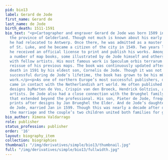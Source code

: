 ```yaml
---
pid: bio13
label: Gerard de Jode
first_name: Gerard de
last_name: de Jode
birth_death: 1511-1591
bio_text: "<p>Cartographer and engraver Gerard de Jode was born 1509 in Nijmegen in
  the province of Gelderland. Though not much is known about his early life, by 1547
  he had relocated to Antwerp. Once there, he was admitted as a master into the Guild
  of St. Luke, and he became a citizen of the city in 1549. Two years later, in 1551,
  he received an official license to print and publish his works. Among these were
  a number of map books, some illustrated by de Jode himself and others done in collaboration
  with fellow artists. His most famous work is Speculum orbis terrarum (1578), a comprehensive
  reissue of his previous maps. The book was continuously updated after de Jode’s
  death in 1591 by his eldest son, Cornelis de Jode. Though it was not commercially
  successful during de Jode’s lifetime, the book has grown to be his m0st enduring
  work.</p><p>As one of northern Europe’s most successful publishers, de Jode often
  came in contact with the Netherlandish art world. He often published prints after
  designs byMarten de Vos, Crispin van den Broeck, Hendrick Goltzius, and other leading
  artists. De Jode also had a close connection with the Brueghel family of artists
  that extended beyond the professional. His son, Pieter de Jode, frequently made
  prints after designs by Jan Brueghel the Elder. And de Jode’s daughter, Isabella
  de Jode, married Jan in 1599. Though this was nearly a decade after de Jode’s death,
  the marriage and the couple’s two children united both families for generations.</p>"
bio_author: Ximena Valdarrago
role: publisher
status_profession: publisher
order: '16'
layout: biography_item
collection: biographies
thumbnail: "/img/derivatives/simple/bio13/thumbnail.jpg"
full: "/img/derivatives/simple/bio13/fullwidth.jpg"
---
```


